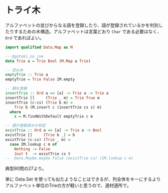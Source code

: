 # トライ木

アルファベットの並びからなる語を登録したり、語が登録されているかを判別したりするための木構造。アルファベットは言葉どおり `Char` である必要はなく、 `Ord` であればよい。

```haskell
import qualified Data.Map as M

-- @gotoki_no_joe
data Trie a = Trie Bool (M.Map a Trie)

-- 空の木
emptyTrie :: Trie a
emptyTrie = Trie False IM.empty

-- 語を登録
insertTrie :: Ord a => [a] -> Trie a -> Trie a
insertTrie []     (Trie _ m) = Trie True m
insertTrie (c:cs) (Trie b m) =
    Trie b (M.insert c (insertTrie cs s) m)
  where
    s = M.findWithDefault emptyTrie c m

-- 語が登録済みか判定
existTrie :: Ord a => [a] -> Trie a -> Bool
existTrie []     (Trie b _) = b
existTrie (c:cs) (Trie _ m) =
  case IM.lookup c m of
    Nothing -> False
    Just t  -> existTrie cs t
--  Data.Maybe.maybe False (existTrie cs) (IM.lookup c m)
```

典型90問の27より。

単に Data.Set を使っても似たようなことはできるが、列全体をキーにするよりアルファベット単位のTrieの方が軽いと思うので、適材適所で。

